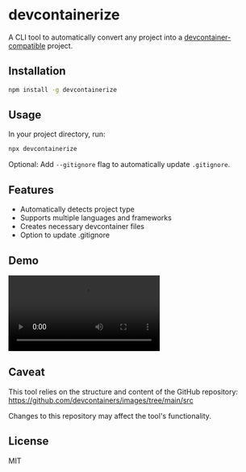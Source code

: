# devcontainerize

A CLI tool to automatically convert any project into a [devcontainer-compatible](https://containers.dev/) project.

## Installation

```bash
npm install -g devcontainerize
```

## Usage

In your project directory, run:

```bash
npx devcontainerize
```

Optional: Add `--gitignore` flag to automatically update `.gitignore`.

## Features

- Automatically detects project type
- Supports multiple languages and frameworks
- Creates necessary devcontainer files
- Option to update .gitignore

## Demo

![Demo](recording.mov)

## Caveat

This tool relies on the structure and content of the GitHub repository:
https://github.com/devcontainers/images/tree/main/src

Changes to this repository may affect the tool's functionality.

## License

MIT
